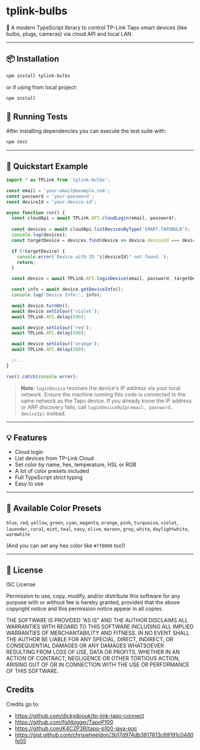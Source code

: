 # tplink-bulbs

🚀 A modern TypeScript library to control TP-Link Tapo smart devices (like bulbs, plugs, cameras) via cloud API and local LAN.

---

## 📦 Installation

```bash
npm install tplink-bulbs
```

or if using from local project:
```bash
npm install
```

## 🧪 Running Tests

After installing dependencies you can execute the test suite with:

```bash
npm test
```

---

## 🚀 Quickstart Example

```typescript
import * as TPLink from 'tplink-bulbs';

const email = 'your-email@example.com';
const password = 'your-password';
const deviceId = 'your-device-id';

async function run() {
  const cloudApi = await TPLink.API.cloudLogin(email, password);
    
  const devices = await cloudApi.listDevicesByType('SMART.TAPOBULB');
  console.log(devices);
  const targetDevice = devices.find(device => device.deviceId === deviceId);

  if (!targetDevice) {
    console.error(`Device with ID "${deviceId}" not found.`);
    return;
  }

  const device = await TPLink.API.loginDevice(email, password, targetDevice);

  const info = await device.getDeviceInfo();
  console.log('Device Info:', info);

  await device.turnOn();
  await device.setColour('violet');
  await TPLink.API.delay(500);

  await device.setColour('red');
  await TPLink.API.delay(500);

  await device.setColour('orange');
  await TPLink.API.delay(500);

  //...
}

run().catch(console.error);
```

> **Note**: `loginDevice` resolves the device's IP address via your local network.
> Ensure the machine running this code is connected to the same network as the
> Tapo device. If you already know the IP address or ARP discovery fails, call
> `loginDeviceByIp(email, password, deviceIp)` instead.

---

## 💡 Features

- Cloud login
- List devices from TP-Link Cloud
- Set color by name, hex, temperature, HSL or RGB
- A lot of color presets included
- Full TypeScript strict typing
- Easy to use

---

## 🌈 Available Color Presets

`blue`, `red`, `yellow`, `green`, `cyan`, `magenta`, `orange`, `pink`, `turquoise`, `violet`, `lavender`, `coral`, `mint`, `teal`, `navy`, `olive`, `maroon`, `grey`, `white`, `daylightwhite`, `warmwhite`

(And you can set any hex color like `#ff0000` too!)

---

## 📄 License

ISC License

Permission to use, copy, modify, and/or distribute this software for any purpose with or without fee is hereby granted, provided that the above copyright notice and this permission notice appear in all copies.

THE SOFTWARE IS PROVIDED “AS IS” AND THE AUTHOR DISCLAIMS ALL WARRANTIES WITH REGARD TO THIS SOFTWARE INCLUDING ALL IMPLIED WARRANTIES OF MERCHANTABILITY AND FITNESS. IN NO EVENT SHALL THE AUTHOR BE LIABLE FOR ANY SPECIAL, DIRECT, INDIRECT, OR CONSEQUENTIAL DAMAGES OR ANY DAMAGES WHATSOEVER RESULTING FROM LOSS OF USE, DATA OR PROFITS, WHETHER IN AN ACTION OF CONTRACT, NEGLIGENCE OR OTHER TORTIOUS ACTION, ARISING OUT OF OR IN CONNECTION WITH THE USE OR PERFORMANCE OF THIS SOFTWARE.

## Credits

Credits go to:

- https://github.com/dickydoouk/tp-link-tapo-connect
- https://github.com/fishbigger/TapoP100
- https://github.com/K4CZP3R/tapo-p100-java-poc
- https://gist.github.com/chriswheeldon/3b17d974db3817613c69191c0480fe55